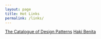 ```yaml
---
layout: page
title: Hot Links
permalink: /links/
---
```


[The Catalogue of Design Patterns](https://refactoring.guru/design-patterns/catalog)
[Haki Benita](https://hakibenita.com/)
